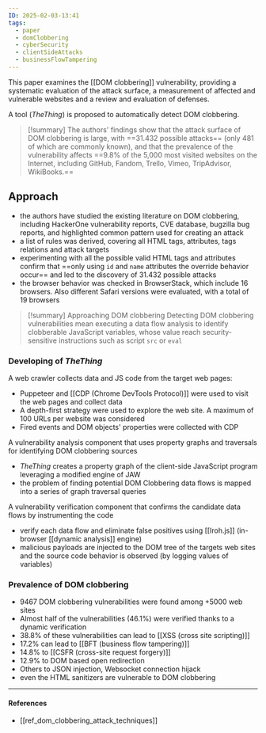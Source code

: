 ```yaml
---
ID: 2025-02-03-13:41
tags:
  - paper
  - domClobbering
  - cyberSecurity
  - clientSideAttacks
  - businessFlowTampering
---
```

This paper examines the [[DOM clobbering]] vulnerability, providing a systematic evaluation of the attack surface, a measurement of affected and vulnerable websites and a review and evaluation of defenses.

A tool (*TheThing*) is proposed to automatically detect DOM clobbering.

> [!summary]
> The authors' findings show that the attack surface of DOM clobbering is large, with ==31.432 possible attacks== (only 481 of which are commonly known), and that the prevalence of the vulnerability affects ==9.8% of the 5,000 most visited websites on the Internet, including GitHub, Fandom, Trello, Vimeo, TripAdvisor, WikiBooks.==

## Approach

- the authors have studied the existing literature on DOM clobbering, including HackerOne vulnerability reports, CVE database, bugzilla bug reports, and highlighted common pattern used for creating an attack
- a list of rules was derived, covering all HTML tags, attributes, tags relations and attack targets
- experimenting with all the possible valid HTML tags and attributes confirm that ==only using `id` and `name` attributes the override behavior occur== and led to the discovery of 31.432 possible attacks
- the browser behavior was checked in BrowserStack, which include 16 browsers. Also different Safari versions were evaluated, with a total of 19 browsers

> [!summary] Approaching DOM clobbering
> Detecting DOM clobbering vulnerabilities mean executing a data flow analysis to identify clobberable JavaScript variables, whose value reach security-sensitive instructions such as script `src` or `eval`

### Developing of *TheThing*

A web crawler collects data and JS code from the target web pages:
- Puppeteer and [[CDP (Chrome DevTools Protocol)]] were used to visit the web pages and collect data
- A depth-first strategy were used to explore the web site. A maximum of 100 URLs per website was considered
- Fired events and DOM objects' properties were collected with CDP

A vulnerability analysis component that uses property graphs and traversals for identifying DOM clobbering sources
- *TheThing* creates a property graph of the client-side JavaScript program leveraging a modified engine of JAW
- the problem of finding potential DOM Clobbering data flows is mapped into a series of graph traversal queries

 A vulnerability verification component that confirms the candidate data flows by instrumenting the code
 - verify each data flow and eliminate false positives using [[Iroh.js]] (in-browser [[dynamic analysis]] engine)
 - malicious payloads are injected to the DOM tree of the targets web sites and the source code behavior is observed (by logging values of variables)

### Prevalence of DOM clobbering

- 9467 DOM clobbering vulnerabilities were found among +5000 web sites
- Almost half of the vulnerabilities (46.1%) were verified thanks to a dynamic verification
- 38.8% of these vulnerabilities can lead to [[XSS (cross site scripting)]]
- 17.2% can lead to [[BFT (business flow tampering)]]
- 14.8% to [[CSFR (cross-site request forgery)]]
- 12.9% to DOM based open redirection
- Others to JSON injection, Websocket connection hijack
- even the HTML sanitizers are vulnerable to DOM clobbering

---
#### References
- [[ref_dom_clobbering_attack_techniques]]
